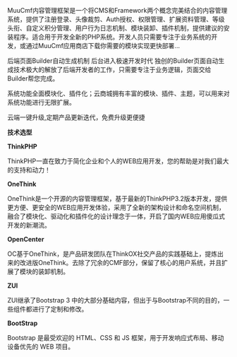 MuuCmf内容管理框架是一个将CMS和Framework两个概念完美结合的内容管理系统，提供了注册登录、头像裁剪、Auth授权、权限管理、扩展资料管理、等级头衔、自定义积分管理、用户行为日志机制、模块装卸、插件机制，提供建议的安装程序。适合用于开发全新的PHP系统。开发人员只需要专注于业务系统的开发，或通过MuuCmf应用商店下载你需要的模块实现更快部署...

后端页面Builder自动生成机制 后台进入极速开发时代 独创的Builder页面自动生成技术极大的解放了后端开发者的工作，只需要专注于业务逻辑，页面交给Builder帮您完成。

系统功能全面模块化、插件化；云商城拥有丰富的模块、插件、主题，可以用来对系统功能进行无限扩展。

云端一键升级,定期产品更新迭代，免费升级更便捷

**技术选型**

**ThinkPHP**

ThinkPHP一直在致力于简化企业和个人的WEB应用开发，您的帮助是对我们最大的支持和动力！

**OneThink**

OneThink是一个开源的内容管理框架，基于最新的ThinkPHP3.2版本开发，提供更方便、更安全的WEB应用开发体验，采用了全新的架构设计和命名空间机制，融合了模块化、驱动化和插件化的设计理念于一体，开启了国内WEB应用傻瓜式开发的新潮流。

**OpenCenter**

OC基于OneThink，是产品研发团队在ThinkOX社交产品的实践基础上，提炼出来的改进版OneThink。去除了冗余的CMF部分，保留了核心的用户系统，并且扩展了模块的装卸机制。

**ZUI**

ZUI继承了Bootstrap 3 中的大部分基础内容，但出于与Bootstrap不同的目的，一些组件都进行了定制和修改。

**BootStrap**

Bootstrap 是最受欢迎的 HTML、CSS 和 JS 框架，用于开发响应式布局、移动设备优先的 WEB 项目。

